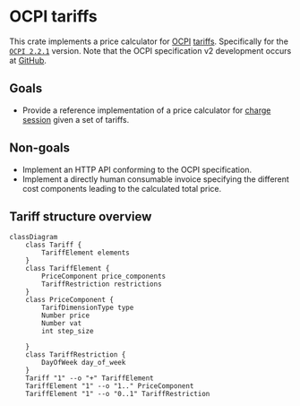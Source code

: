 # OCPI tariffs

This crate implements a price calculator for [OCPI][ocpi] [tariffs][tariffs]. Specifically for the [`OCPI 2.2.1`](https://evroaming.org/app/uploads/2021/11/OCPI-2.2.1.pdf) version. Note that the OCPI specification v2 development occurs at [GitHub][ocpi-gh]. 

## Goals

- Provide a reference implementation of a price calculator for [charge session]() given a set of tariffs.

## Non-goals

- Implement an HTTP API conforming to the OCPI specification.
- Implement a directly human consumable invoice specifying the different cost components leading to the calculated total price.

## Tariff structure overview

``` mermaid
classDiagram
    class Tariff {
        TariffElement elements
    }
    class TariffElement {
        PriceComponent price_components
        TariffRestriction restrictions
    }
    class PriceComponent {
        TarifDimensionType type
        Number price
        Number vat
        int step_size

    }
    class TariffRestriction {
        DayOfWeek day_of_week
    }
    Tariff "1" --o "+" TariffElement
    TariffElement "1" --o "1.." PriceComponent
    TariffElement "1" --o "0..1" TariffRestriction
```


[ocpi]: https://evroaming.org/ocpi-background/
[ocpi-gh]: https://github.com/ocpi/ocpi
[tariffs]: https://github.com/ocpi/ocpi/blob/2.2.1/mod_tariffs.asciidoc#1-tariffs-module
